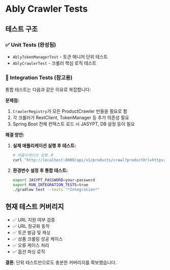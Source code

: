 # Ably Crawler Tests

## 테스트 구조

### ✅ Unit Tests (완성됨)
- `AblyTokenManagerTest` - 토큰 매니저 단위 테스트
- `AblyCrawlerTest` - 크롤러 핵심 로직 테스트

### 🔄 Integration Tests (참고용)
통합 테스트는 다음과 같은 이유로 복잡합니다:

**문제점:**
1. `CrawlerRegistry`가 모든 ProductCrawler 빈들을 필요로 함
2. 각 크롤러가 RestClient, TokenManager 등 추가 의존성 필요
3. Spring Boot 전체 컨텍스트 로드 시 JASYPT, DB 설정 등이 필요

**해결 방안:**
1. **실제 애플리케이션 실행 후 테스트:**
   ```bash
   # 애플리케이션 실행 후
   curl "http://localhost:8080/api/v1/products/crawl?productUrl=https://m.a-bly.com/goods/51801138"
   ```

2. **환경변수 설정 후 통합 테스트:**
   ```bash
   export JASYPT_PASSWORD=your-password
   export RUN_INTEGRATION_TESTS=true
   ./gradlew test --tests "*Integration*"
   ```

## 현재 테스트 커버리지

- ✅ URL 지원 여부 검증
- ✅ URL 정규화 동작  
- ✅ 토큰 발급 및 캐싱
- ✅ 상품 크롤링 성공 케이스
- ✅ 오류 케이스 처리
- ✅ 옵션 파싱 로직

**결론**: 단위 테스트만으로도 충분한 커버리지를 확보했습니다.